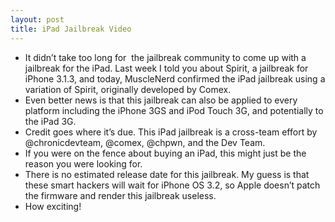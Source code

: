 ```yaml
---
layout: post
title: iPad Jailbreak Video
---
```

* It didn’t take too long for  the jailbreak community to come up with a jailbreak for the iPad. Last week I told you about Spirit, a jailbreak for iPhone 3.1.3, and today, MuscleNerd confirmed the iPad jailbreak using a variation of Spirit, originally developed by Comex.
* Even better news is that this jailbreak can also be applied to every platform including the iPhone 3GS and iPod Touch 3G, and potentially to the iPad 3G.
* Credit goes where it’s due. This iPad jailbreak is a cross-team effort by @chronicdevteam, @comex, @chpwn, and the Dev Team.
* If you were on the fence about buying an iPad, this might just be the reason you were looking for.
* There is no estimated release date for this jailbreak. My guess is that these smart hackers will wait for iPhone OS 3.2, so Apple doesn’t patch the firmware and render this jailbreak useless.
* How exciting!

